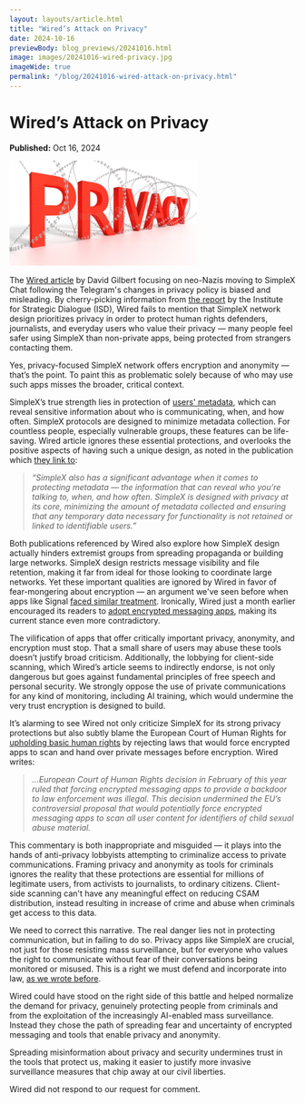 ```yaml
---
layout: layouts/article.html
title: "Wired’s Attack on Privacy"
date: 2024-10-16
previewBody: blog_previews/20241016.html
image: images/20241016-wired-privacy.jpg
imageWide: true
permalink: "/blog/20241016-wired-attack-on-privacy.html"
---
```


# Wired’s Attack on Privacy

**Published:** Oct 16, 2024

<img src="./images/20241016-wired-privacy.jpg" width="330" class="float-to-right">

The [Wired article](https://www.wired.com/story/neo-nazis-flee-telegram-encrypted-app-simplex/) by David Gilbert focusing on neo-Nazis moving to SimpleX Chat following the Telegram's changes in privacy policy is biased and misleading. By cherry-picking information from [the report](https://www.isdglobal.org/digital_dispatches/neo-nazi-accelerationists-seek-new-digital-refuge-amid-looming-telegram-crackdown/) by the Institute for Strategic Dialogue (ISD), Wired fails to mention that SimpleX network design prioritizes privacy in order to protect human rights defenders, journalists, and everyday users who value their privacy &mdash; many people feel safer using SimpleX than non-private apps, being protected from strangers contacting them.

Yes, privacy-focused SimpleX network offers encryption and anonymity &mdash; that’s the point. To paint this as problematic solely because of who may use such apps misses the broader, critical context.

SimpleX’s true strength lies in protection of [users' metadata](./20240416-dangers-of-metadata-in-messengers.md), which can reveal sensitive information about who is communicating, when, and how often. SimpleX protocols are designed to minimize metadata collection. For countless people, especially vulnerable groups, these features can be life-saving. Wired article ignores these essential protections, and overlooks the positive aspects of having such a unique design, as noted in the publication which [they link to](https://www.maargentino.com/is-telegrams-privacy-shift-driving-extremists-toward-simplex/):

> *“SimpleX also has a significant advantage when it comes to protecting metadata &mdash; the information that can reveal who you’re talking to, when, and how often. SimpleX is designed with privacy at its core, minimizing the amount of metadata collected and ensuring that any temporary data necessary for functionality is not retained or linked to identifiable users.”*

Both publications referenced by Wired also explore how SimpleX design actually hinders extremist groups from spreading propaganda or building large networks. SimpleX design restricts message visibility and file retention, making it far from ideal for those looking to coordinate large networks. Yet these important qualities are ignored by Wired in favor of fear-mongering about encryption &mdash; an argument we've seen before when apps like Signal [faced similar treatment](https://foreignpolicy.com/2021/03/13/telegram-signal-apps-right-wing-extremism-islamic-state-terrorism-violence-europol-encrypted/). Ironically, Wired just a month earlier encouraged its readers to [adopt encrypted messaging apps](https://www.wired.com/story/gadget-lab-podcast-657/), making its current stance even more contradictory.

The vilification of apps that offer critically important privacy, anonymity, and encryption must stop. That a small share of users may abuse these tools doesn’t justify broad criticism. Additionally, the lobbying for client-side scanning, which Wired’s article seems to indirectly endorse, is not only dangerous but goes against fundamental principles of free speech and personal security. We strongly oppose the use of private communications for any kind of monitoring, including AI training, which would undermine the very trust encryption is designed to build.

It’s alarming to see Wired not only criticize SimpleX for its strong privacy protections but also subtly blame the European Court of Human Rights for [upholding basic human rights](https://www.theregister.com/2024/02/15/echr_backdoor_encryption/) by rejecting laws that would force encrypted apps to scan and hand over private messages before encryption. Wired writes:

> *…European Court of Human Rights decision in February of this year ruled that forcing encrypted messaging apps to provide a backdoor to law enforcement was illegal. This decision undermined the EU’s controversial proposal that would potentially force encrypted messaging apps to scan all user content for identifiers of child sexual abuse material.*

This commentary is both inappropriate and misguided &mdash; it plays into the hands of anti-privacy lobbyists attempting to criminalize access to private communications. Framing privacy and anonymity as tools for criminals ignores the reality that these protections are essential for millions of legitimate users, from activists to journalists, to ordinary citizens. Client-side scanning can't have any meaningful effect on reducing CSAM distribution, instead resulting in increase of crime and abuse when criminals get access to this data.

We need to correct this narrative. The real danger lies not in protecting communication, but in failing to do so. Privacy apps like SimpleX are crucial, not just for those resisting mass surveillance, but for everyone who values the right to communicate without fear of their conversations being monitored or misused. This is a right we must defend and incorporate into law, [as we wrote before](./20240704-future-of-privacy-enforcing-privacy-standards.md).

Wired could have stood on the right side of this battle and helped normalize the demand for privacy, genuinely protecting people from criminals and from the exploitation of the increasingly AI-enabled mass surveillance. Instead they chose the path of spreading fear and uncertainty of encrypted messaging and tools that enable privacy and anonymity.

Spreading misinformation about privacy and security undermines trust in the tools that protect us, making it easier to justify more invasive surveillance measures that chip away at our civil liberties.

Wired did not respond to our request for comment.
